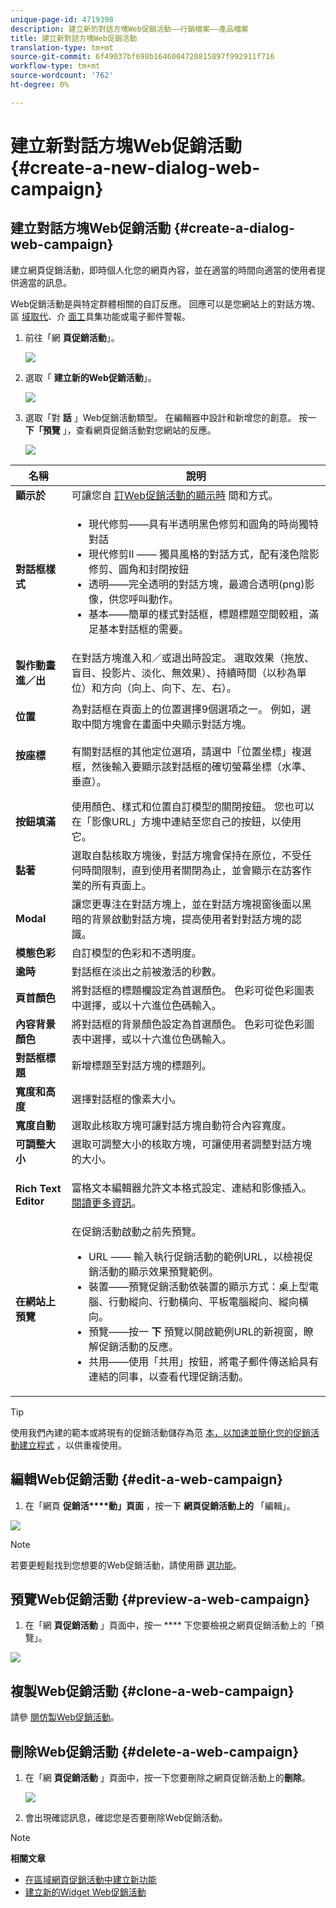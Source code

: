 ```yaml
---
unique-page-id: 4719398
description: 建立新的對話方塊Web促銷活動——行銷檔案——產品檔案
title: 建立新對話方塊Web促銷活動
translation-type: tm+mt
source-git-commit: 6f49037bf698b1646004720815897f992911f716
workflow-type: tm+mt
source-wordcount: '762'
ht-degree: 0%

---
```



# 建立新對話方塊Web促銷活動 {#create-a-new-dialog-web-campaign}

## 建立對話方塊Web促銷活動 {#create-a-dialog-web-campaign}

建立網頁促銷活動，即時個人化您的網頁內容，並在適當的時間向適當的使用者提供適當的訊息。

Web促銷活動是與特定群體相關的自訂反應。 回應可以是您網站上的對話方塊、區 [域取代](create-a-new-in-zone-web-campaign.md)、介 [面工](create-a-new-widget-web-campaign.md)具集功能或電子郵件警報。

1. 前往「網 **頁促銷活動**」。

   ![](assets/image2016-8-18-15-3a48-3a45.png)

1. 選取「 **建立新的Web促銷活動**」。

   ![](assets/image2016-11-4-10-3a58-3a32.png)

1. 選取「對 **話** 」Web促銷活動類型。 在編輯器中設計和新增您的創意。 按一 **下「預覽** 」，查看網頁促銷活動對您網站的反應。

   ![](assets/new-3.png)

<table> 
 <thead> 
  <tr> 
   <th colspan="1" rowspan="1">名稱</th> 
   <th colspan="1" rowspan="1">說明</th> 
  </tr> 
 </thead> 
 <tbody> 
  <tr> 
   <td colspan="1"><strong>顯示於</strong></td> 
   <td colspan="1">可讓您自 <a href="http://docs.marketo.com/display/DOCS/Set+How+Your+Web+Campaign+Displays" rel="nofollow">訂Web促銷活動的顯示時</a> 間和方式。</td> 
  </tr> 
  <tr> 
   <td colspan="1" rowspan="1"><strong>對話框樣式</strong></td> 
   <td colspan="1" rowspan="1"> 
    <ul> 
     <li>現代修剪——具有半透明黑色修剪和圓角的時尚獨特對話</li> 
     <li>現代修剪II —— 獨具風格的對話方式，配有淺色陰影修剪、圓角和封閉按鈕</li> 
     <li>透明——完全透明的對話方塊，最適合透明(png)影像，供您呼叫動作。 </li> 
     <li>基本——簡單的樣式對話框，標題標題空間較粗，滿足基本對話框的需要。</li> 
    </ul></td> 
  </tr> 
  <tr> 
   <td colspan="1"><strong>製作動畫進／出</strong></td> 
   <td colspan="1">在對話方塊進入和／或退出時設定。 選取效果（拖放、盲目、投影片、淡化、無效果）、持續時間（以秒為單位）和方向（向上、向下、左、右）。</td> 
  </tr> 
  <tr> 
   <td colspan="1" rowspan="1"><p><strong>位置</strong></p></td> 
   <td colspan="1" rowspan="1">為對話框在頁面上的位置選擇9個選項之一。 例如，選取中間方塊會在畫面中央顯示對話方塊。</td> 
  </tr> 
  <tr> 
   <td colspan="1" rowspan="1"><p><strong>按座標</strong></p><p><br></p></td> 
   <td colspan="1" rowspan="1">有關對話框的其他定位選項，請選中「位置坐標」複選框，然後輸入要顯示該對話框的確切螢幕坐標（水準、垂直）。</td> 
  </tr> 
  <tr> 
   <td colspan="1"><strong>按鈕填滿</strong></td> 
   <td colspan="1">使用顏色、樣式和位置自訂模型的關閉按鈕。 您也可以在「影像URL」方塊中連結至您自己的按鈕，以使用它。</td> 
  </tr> 
  <tr> 
   <td colspan="1"><strong>黏著</strong></td> 
   <td colspan="1">選取自黏核取方塊後，對話方塊會保持在原位，不受任何時間限制，直到使用者關閉為止，並會顯示在訪客作業的所有頁面上。</td> 
  </tr> 
  <tr> 
   <td colspan="1"><strong>Modal</strong></td> 
   <td colspan="1">讓您更專注在對話方塊上，並在對話方塊視窗後面以黑暗的背景啟動對話方塊，提高使用者對對話方塊的認識。</td> 
  </tr> 
  <tr> 
   <td colspan="1"><strong>模態色彩</strong></td> 
   <td colspan="1">自訂模型的色彩和不透明度。</td> 
  </tr> 
  <tr> 
   <td colspan="1"><strong>逾時 </strong></td> 
   <td colspan="1">對話框在淡出之前被激活的秒數。</td> 
  </tr> 
  <tr> 
   <td colspan="1"><strong>頁首顏色</strong></td> 
   <td colspan="1">將對話框的標題欄設定為首選顏色。 色彩可從色彩圖表中選擇，或以十六進位色碼輸入。 </td> 
  </tr> 
  <tr> 
   <td colspan="1"><strong>內容背景顏色 </strong></td> 
   <td colspan="1">將對話框的背景顏色設定為首選顏色。 色彩可從色彩圖表中選擇，或以十六進位色碼輸入。 </td> 
  </tr> 
  <tr> 
   <td colspan="1"><strong>對話框標題</strong></td> 
   <td colspan="1">新增標題至對話方塊的標題列。</td> 
  </tr> 
  <tr> 
   <td colspan="1"><strong>寬度和高度</strong></td> 
   <td colspan="1">選擇對話框的像素大小。</td> 
  </tr> 
  <tr> 
   <td colspan="1"><strong>寬度自動</strong></td> 
   <td colspan="1">選取此核取方塊可讓對話方塊自動符合內容寬度。</td> 
  </tr> 
  <tr> 
   <td colspan="1"><strong>可調整大小 </strong></td> 
   <td colspan="1">選取可調整大小的核取方塊，可讓使用者調整對話方塊的大小。</td> 
  </tr> 
  <tr> 
   <td colspan="1"><strong>Rich Text Editor</strong></td> 
   <td colspan="1"><p>富格文本編輯器允許文本格式設定、連結和影像插入。 <a href="using-the-web-personalization-rich-text-editor.md">閱讀更多資訊</a>。</p></td> 
  </tr> 
  <tr> 
   <td colspan="1"><strong>在網站上預覽</strong></td> 
   <td colspan="1">在促銷活動啟動之前先預覽。<br> 
    <ul> 
     <li>URL —— 輸入執行促銷活動的範例URL，以檢視促銷活動的顯示效果預覽範例。</li> 
     <li>裝置——預覽促銷活動依裝置的顯示方式：桌上型電腦、行動縱向、行動橫向、平板電腦縱向、縱向橫向。<br></li> 
     <li>預覽——按一 <strong>下 </strong>預覽以開啟範例URL的新視窗，瞭解促銷活動的反應。 </li> 
     <li>共用——使用「共用」按鈕，將電子郵件傳送給具有連結的同事，以查看代理促銷活動。</li> 
    </ul></td> 
  </tr> 
 </tbody> 
</table>

>[!TIP]
>
>使用我們內建的範本或將現有的促銷活動儲存為范 [本，以加速並簡化您的促銷活](../../../product-docs/web-personalization/using-templates/using-templates-to-create-web-campaigns.md)[動建立程式](../../../product-docs/web-personalization/using-templates/using-templates-to-create-web-campaigns.md) ，以供重複使用。

## 編輯Web促銷活動 {#edit-a-web-campaign}

1. 在「網頁 **促銷活****動」頁面** ，按一下 **網頁促銷活動上的** 「編輯」。

![](assets/image2016-11-4-11-3a6-3a19.png)

>[!NOTE]
>
>若要更輕鬆找到您想要的Web促銷活動，請使用篩 [選功能](filter-web-campaigns.md)。

## 預覽Web促銷活動 {#preview-a-web-campaign}

1. 在「網 **頁促銷活動** 」頁面中，按一 **** 下您要檢視之網頁促銷活動上的「預覽」。

![](assets/image2016-11-4-11-3a8-3a58.png)

## 複製Web促銷活動 {#clone-a-web-campaign}

請參 [閱仿製Web促銷活動](clone-a-web-campaign.md)。

## 刪除Web促銷活動 {#delete-a-web-campaign}

1. 在「網 **頁促銷活動** 」頁面中，按一下您要刪除之網頁促銷活動上的**刪除**。

   ![](assets/web-campaigns-1-delete-hand.png)

1. 會出現確認訊息，確認您是否要刪除Web促銷活動。

>[!NOTE]
>
>**相關文章**
>
>* [在區域網頁促銷活動中建立新功能](create-a-new-in-zone-web-campaign.md)
>* [建立新的Widget Web促銷活動](create-a-new-widget-web-campaign.md)

